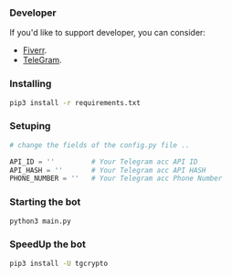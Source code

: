 
### Developer

If you'd like to support developer, you can consider:

- [Fiverr](https://www.fiverr.com/blocksdev_pro).
- [TeleGram](https://telegram.dog/BlocksDev).


### Installing

``` bash
pip3 install -r requirements.txt
```

### Setuping

``` python
# change the fields of the config.py file ..

API_ID = ''         # Your Telegram acc API ID
API_HASH = ''       # Your Telegram acc API HASH
PHONE_NUMBER = ''   # Your Telegram acc Phone Number

```

### Starting the bot

``` bash
python3 main.py
```

### SpeedUp the bot
``` bash
pip3 install -U tgcrypto
```
